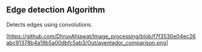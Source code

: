 ## Edge detection Algorithm
Detects edges using convolutions.

[https://github.com/DhruvAhlawat/Image_processing/blob/f7f3530e04ec26abc91378b4a19b5a00dbfc5ab3/Out/aventador_comparison.png]
